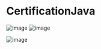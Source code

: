 # CertificationJava




![image](https://user-images.githubusercontent.com/114371673/228903029-8541dafc-a3e3-4721-bc51-83c4468dcd28.png)
![image](https://user-images.githubusercontent.com/114371673/228903605-2bc6c503-e62c-4faf-b0d5-c60543052d53.png)


![image](https://user-images.githubusercontent.com/114371673/228903111-002d9c25-8656-4368-88d1-855d6468d914.png)


